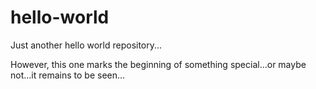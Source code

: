 hello-world
===========

Just another hello world repository...

However, this one marks the beginning of something special...or maybe not...it remains to be seen...
